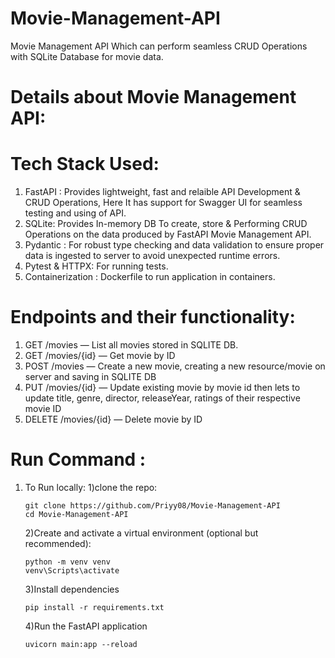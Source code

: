 # Movie-Management-API
Movie Management API Which can perform seamless CRUD Operations with SQLite Database for movie data.

# Details about Movie Management API:
# Tech Stack Used:
1) FastAPI : Provides lightweight, fast and relaible API Development & CRUD Operations, Here It has support for Swagger UI for seamless testing and using of API.
2) SQLite: Provides In-memory DB To create, store & Performing CRUD Operations on the data produced by FastAPI Movie Management API.
3) Pydantic : For robust type checking and data validation to ensure proper data is ingested to server to avoid unexpected runtime errors.
4) Pytest & HTTPX: For running tests.
5) Containerization : Dockerfile to run application in containers.

# Endpoints and their functionality:
1) GET /movies — List all movies stored in SQLITE DB.
2) GET /movies/{id} — Get movie by ID
3) POST /movies — Create a new movie, creating a new resource/movie on server and saving in SQLITE DB
4) PUT /movies/{id} — Update existing movie by movie id then lets to update title, genre, director, releaseYear, ratings of their respective movie ID
5) DELETE /movies/{id} — Delete movie by ID

# Run Command :
1) To Run locally:
   1)clone the repo:
      ```
      git clone https://github.com/Priyy08/Movie-Management-API
      cd Movie-Management-API
      ```

   2)Create and activate a virtual environment (optional but recommended):
     ```
     python -m venv venv
     venv\Scripts\activate
     ```
   3)Install dependencies
   ```
   pip install -r requirements.txt
   ```
   4)Run the FastAPI application
   ```
   uvicorn main:app --reload
   ```   
    
